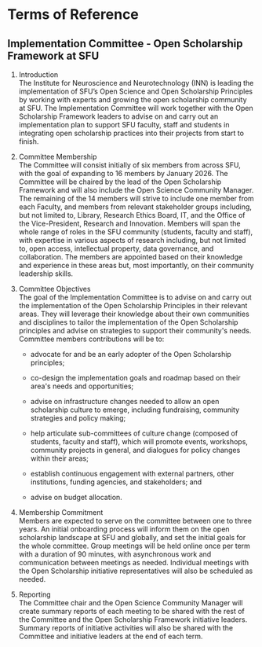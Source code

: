 # Terms of Reference

## Implementation Committee - Open Scholarship Framework at SFU

1.  Introduction\
    The Institute for Neuroscience and Neurotechnology (INN) is leading
    the implementation of SFU’s Open Science and Open Scholarship
    Principles by working with experts and growing the open scholarship
    community at SFU. The Implementation Committee will work together with the
    Open Scholarship Framework leaders to advise on and carry out an
    implementation plan to support SFU faculty, staff and students in
    integrating open scholarship practices into their projects from
    start to finish.

2.  Committee Membership\
    The Committee will consist initially of six members from across SFU,
    with the goal of expanding to 16 members by January 2026. The Committee will be chaired by the lead of the Open Scholarship Framework and will also include the Open Science Community Manager. The remaining of the 14 members will strive to include one
    member from each Faculty, and members from relevant
    stakeholder groups including, but not limited to, Library, Research
    Ethics Board, IT, and the Office of the Vice-President, Research and
    Innovation. Members will span the whole range of roles in the SFU
    community (students, faculty and staff), with expertise in various
    aspects of research including, but not limited to, open access,
    intellectual property, data governance, and collaboration. The
    members are appointed based on their knowledge and experience in
    these areas but, most importantly, on their community leadership
    skills.

3.  Committee Objectives\
    The goal of the Implementation Committee is to advise on and carry out the
    implementation of the Open Scholarship Principles in their relevant areas.
    They will leverage their knowledge about their own communities and
    disciplines to tailor the implementation of the Open Scholarship principles and advise on
    strategies to support their community's needs. Committee members
    contributions will be to:

    -   advocate for and be an early adopter of the Open Scholarship
        principles;

    -   co-design the implementation goals and roadmap based on their
        area's needs and opportunities;

    -   advise on infrastructure changes needed to allow an
        open scholarship culture to emerge, including fundraising, community
        strategies and policy making;

    -   help articulate sub-committees of culture change (composed of
        students, faculty and staff), which will promote events,
        workshops, community projects in general, and dialogues for
        policy changes within their areas;

    -   establish continuous engagement with external partners, other
        institutions, funding agencies, and stakeholders; and

    -   advise on budget allocation.

4.  Membership Commitment\
    Members are expected to serve on the committee between one to three years. An initial onboarding process
    will inform them on the open scholarship landscape at SFU and
    globally, and set the initial goals for the whole committee. Group
    meetings will be held online once per term with a duration of 90
    minutes, with asynchronous work and communication between meetings as needed.
    Individual meetings with the Open Scholarship initiative representatives will
    also be scheduled as needed.

5.  Reporting\
    The Committee chair and the Open Science Community Manager will create summary reports of each meeting to be shared with the rest of the Committee and the Open Scholarship Framework initiative leaders. Summary reports of initiative activities will also be shared with the Committee and initiative leaders at the end of each term.